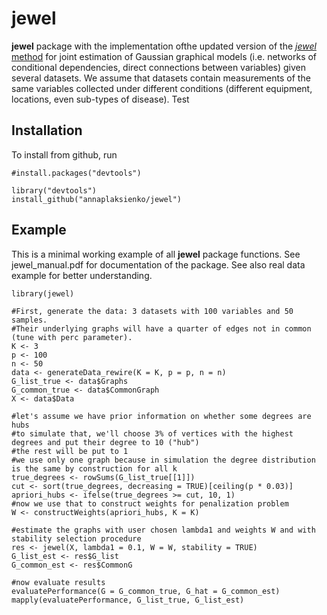 # jewel
**jewel** package with the implementation ofthe updated version of the [_jewel_ method](https://www.mdpi.com/2227-7390/9/17/2105) for joint estimation of Gaussian graphical models (i.e. networks of conditional dependencies, direct connections between variables) given several datasets. We assume that datasets contain measurements of the same variables collected under different conditions (different equipment, locations, even sub-types of disease). Test


## Installation
To install from github, run
```
#install.packages("devtools")

library("devtools")
install_github("annaplaksienko/jewel")
```

## Example

This is a minimal working example of all **jewel** package functions. See jewel_manual.pdf for documentation of the package. See also real data example for better understanding.

```
library(jewel)

#First, generate the data: 3 datasets with 100 variables and 50 samples.
#Their underlying graphs will have a quarter of edges not in common (tune with perc parameter).
K <- 3
p <- 100
n <- 50
data <- generateData_rewire(K = K, p = p, n = n)
G_list_true <- data$Graphs
G_common_true <- data$CommonGraph
X <- data$Data

#let's assume we have prior information on whether some degrees are hubs
#to simulate that, we'll choose 3% of vertices with the highest degrees and put their degree to 10 ("hub")
#the rest will be put to 1
#we use only one graph because in simulation the degree distribution is the same by construction for all k
true_degrees <- rowSums(G_list_true[[1]])
cut <- sort(true_degrees, decreasing = TRUE)[ceiling(p * 0.03)]
apriori_hubs <- ifelse(true_degrees >= cut, 10, 1)
#now we use that to construct weights for penalization problem
W <- constructWeights(apriori_hubs, K = K)

#estimate the graphs with user chosen lambda1 and weights W and with stability selection procedure
res <- jewel(X, lambda1 = 0.1, W = W, stability = TRUE)
G_list_est <- res$G_list
G_common_est <- res$CommonG

#now evaluate results
evaluatePerformance(G = G_common_true, G_hat = G_common_est)
mapply(evaluatePerformance, G_list_true, G_list_est)
```

